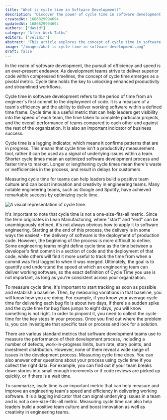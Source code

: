 ```yaml
---
title: "What is cycle time in Software Development?"
description: "Discover the power of cycle time in software development, a pivotal metric that holds the key to enhanced productivity and streamlined workflows. Learn how cycle time, from initial commit to code deployment, measures a team's efficiency and ability to deliver working software within defined time frames."
createdAt: 1686829994694
updatedAt: 1686829994694
authors: ["david"]
category: "After Work Talks"
editors: ["velimir"]
abstract: "This article explores the concept of cycle time in software development and its significance in enhancing efficiency and speed. Cycle time, defined as the actual time spent from a developer's initial commit to the ultimate deployment of code, serves as a crucial metric for measuring a team's productivity and the ability to deliver working software within specified time frames. By examining the role of cycle time as a lagging indicator, leaders can uncover underlying issues and inefficiencies within their teams. The article highlights the importance of measuring and tracking cycle time, showcasing its impact on team culture, innovation, and overall business success. It also emphasizes the need for a consistent definition and measurement of cycle time across organizations. With insights from successful engineering teams, readers gain valuable knowledge on optimizing cycle time to drive productivity and achieve faster time to market."
image: "/images/what-is-cycle-time-in-software-development.png"
draft: false
---
```


In the realm of software development, the pursuit of efficiency and speed is an ever-present endeavor. As development teams strive to deliver superior code within compressed timelines, the concept of cycle time emerges as a pivotal metric. Cycle time holds the key to unlocking enhanced productivity and streamlined workflows.

Cycle time in software development refers to the period of time from an engineer's first commit to the deployment of code. It is a measure of a team's efficiency and the ability to deliver working software within a defined time frame. Cycle time is a useful metric that can help leaders get visibility into the speed of each team, the time taken to complete particular projects, and the overall performance of teams compared to each other and against the rest of the organization. It is also an important indicator of business success.

Cycle time is a lagging indicator, which means it confirms patterns that are in progress. This means that cycle time isn't a productivity measurement tool, rather it can be used as a signal of underlying issues within a team. Shorter cycle times mean an optimized software development process and faster time to market. Longer or lengthening cycle times mean there's waste or inefficiencies in the process, and result in delays for customers.

Measuring cycle time for teams can help leaders build a positive team culture and can boost innovation and creativity in engineering teams. Many notable engineering teams, such as Google and Spotify, have achieved remarkable success by optimizing cycle time.

![A visual representation of cycle time.](/images/what-is-cycle-time-in-software-development/cycle-time-illustration.png)

It's important to note that cycle time is not a one-size-fits-all metric. Since the term originates in Lean Manufacturing, where "start" and "end" can be unambiguously defined, it's not always obvious how to apply it to software engineering. Starting at the end of this process, the delivery is in some ways the easiest - the delivery of software is the deployment of production code. However, the beginning of the process is more difficult to define. Some engineering teams might define cycle time as the time between a developer's first commit in a section of code and the deployment of that code, while others will find it more useful to track the time from when a commit was first logged to when it was merged. Ultimately, the goal is to quantify and understand the speed at which an engineering team can deliver working software, so the exact definition of Cycle Time you use is not important, as long as you're consistent across your organization.

To measure cycle time, it's important to start tracking as soon as possible and establish a baseline. Then, by measuring variations in that baseline, you will know how you are doing. For example, if you know your average cycle time for delivering each bug fix is about two days, if there's a sudden spike and the cycle time for bug fixes jumps to eight days, you will know something is not right. In order to pinpoint it, you need to collect the cycle time for the key steps in your process. Once you find out where the problem is, you can investigate that specific task or process and look for a solution.

There are various standard metrics that software development teams use to measure the performance of their development process, including a number of defects, work-in-progress limits, burn rate, story points, and investment distribution. However, none of them reveal a wide range of issues in the development process. Measuring cycle time does. You can also answer other questions about your process using cycle time if you collect the right data. For example, you can find out if your team breaks down stories into small enough increments or if code reviews are picked up quickly, or if there is a wait time.

To summarize, cycle time is an important metric that can help measure and improve an engineering team's speed and efficiency in delivering working software. It is a lagging indicator that can signal underlying issues in a team and is not a one-size-fits-all metric. Measuring cycle time can also help leaders build a positive team culture and boost innovation as well as creativity in engineering teams.
